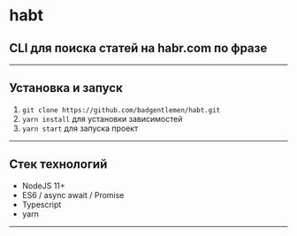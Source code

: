 # habt
## CLI для поиска статей на habr.com по фразе 

---
## Установка и запуск

1. `git clone https://github.com/badgentlemen/habt.git`
2. `yarn install` для установки зависимостей
3. `yarn start` для запуска проект

---
## Стек технологий
* NodeJS 11+
* ES6 / async await / Promise
* Typescript
* yarn

---